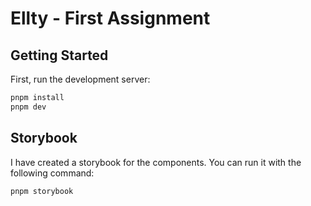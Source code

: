 # Ellty - First Assignment

## Getting Started

First, run the development server:

```bash
pnpm install
pnpm dev
```

## Storybook

I have created a storybook for the components. You can run it with the following command:

```bash
pnpm storybook
```
